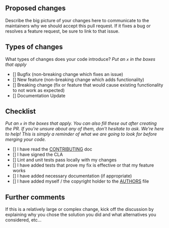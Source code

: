 ## Proposed changes

Describe the big picture of your changes here to communicate to the maintainers why we should accept this pull request. If it fixes a bug or resolves a feature request, be sure to link to that issue.

## Types of changes

What types of changes does your code introduce?
_Put an `x` in the boxes that apply_

- [] Bugfix (non-breaking change which fixes an issue)
- [] New feature (non-breaking change which adds functionality)
- [] Breaking change (fix or feature that would cause existing functionality to not work as expected)
- [] Documentation Update

## Checklist

_Put an `x` in the boxes that apply. You can also fill these out after creating the PR. If you're unsure about any of them, don't hesitate to ask. We're here to help! This is simply a reminder of what we are going to look for before merging your code._

- [] I have read the [CONTRIBUTING](https://github.com/Bonsailinse/axobotl/blob/main/CONTRIBUTING.md) doc
- [] I have signed the CLA
- [] Lint and unit tests pass locally with my changes
- [] I have added tests that prove my fix is effective or that my feature works
- [] I have added necessary documentation (if appropriate)
- [] I have added myself / the copyright holder to the [AUTHORS](https://github.com/Bonsailinse/axobotl/blob/main/AUTHORS.md) file

## Further comments

If this is a relatively large or complex change, kick off the discussion by explaining why you chose the solution you did and what alternatives you considered, etc...

<!-- If you want to include logs or error messages that are too long, please use https://gist.github.com/ and insert the link here. -->
